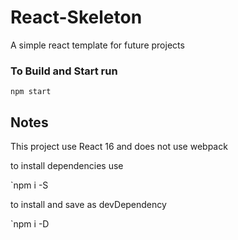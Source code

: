 # React-Skeleton
  A simple react template for future projects

### To Build and Start run

`npm start`

## Notes 
This project use React 16 and does not use webpack

to install dependencies use

`npm i -S <packagename>

to install and save as devDependency

`npm i -D <packagename>
